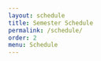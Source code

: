 ```yaml
---
layout: schedule
title: Semester Schedule
permalink: /schedule/
order: 2
menu: Schedule
---
```





